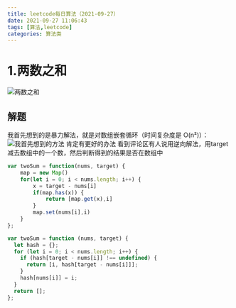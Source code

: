 ```yaml
---
title: leetcode每日算法（2021-09-27）
date: 2021-09-27 11:06:43
tags: [算法,leetcode]
categories: 算法类
---
```

<meta name="referrer" content="no-referrer"/>

# 1.两数之和
![两数之和](https://upload-images.jianshu.io/upload_images/13931286-470a4c38230853eb.png?imageMogr2/auto-orient/strip%7CimageView2/2/w/1240)
## 解题
我首先想到的是暴力解法，就是对数组嵌套循环（时间复杂度是 O(n²)）：
![我首先想到的方法](https://upload-images.jianshu.io/upload_images/13931286-efa42480453cddb4.png?imageMogr2/auto-orient/strip%7CimageView2/2/w/1240)
肯定有更好的办法
看到评论区有人说用逆向解法，用target减去数组中的一个数，然后判断得到的结果是否在数组中
```js
var twoSum = function(nums, target) {
    map = new Map()
    for(let i = 0; i < nums.length; i++) {
        x = target - nums[i]
        if(map.has(x)) {
            return [map.get(x),i]
        }
        map.set(nums[i],i)
    }
};
```
```js
var twoSum = function (nums, target) {
  let hash = {};
  for (let i = 0; i < nums.length; i++) {
    if (hash[target - nums[i]] !== undefined) {
      return [i, hash[target - nums[i]]];
    }
    hash[nums[i]] = i;
  }
  return [];
};
```


